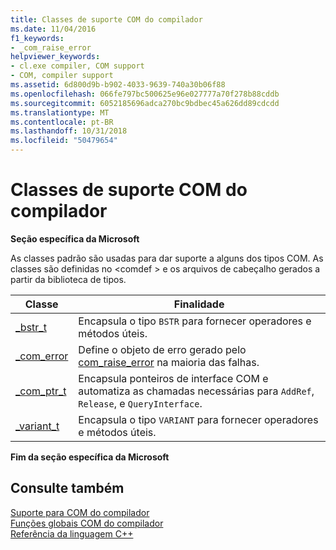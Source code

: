 ```yaml
---
title: Classes de suporte COM do compilador
ms.date: 11/04/2016
f1_keywords:
- _com_raise_error
helpviewer_keywords:
- cl.exe compiler, COM support
- COM, compiler support
ms.assetid: 6d800d9b-b902-4033-9639-740a30b06f88
ms.openlocfilehash: 066fe797bc500625e96e027777a70f278b88cddb
ms.sourcegitcommit: 6052185696adca270bc9bdbec45a626dd89cdcdd
ms.translationtype: MT
ms.contentlocale: pt-BR
ms.lasthandoff: 10/31/2018
ms.locfileid: "50479654"
---
```

# <a name="compiler-com-support-classes"></a>Classes de suporte COM do compilador

**Seção específica da Microsoft**

As classes padrão são usadas para dar suporte a alguns dos tipos COM. As classes são definidas no \<comdef > e os arquivos de cabeçalho gerados a partir da biblioteca de tipos.

|Classe|Finalidade|
|-----------|-------------|
|[_bstr_t](../cpp/bstr-t-class.md)|Encapsula o tipo `BSTR` para fornecer operadores e métodos úteis.|
|[_com_error](../cpp/com-error-class.md)|Define o objeto de erro gerado pelo [com_raise_error](../cpp/com-raise-error.md) na maioria das falhas.|
|[_com_ptr_t](../cpp/com-ptr-t-class.md)|Encapsula ponteiros de interface COM e automatiza as chamadas necessárias para `AddRef`, `Release`, e `QueryInterface`.|
|[_variant_t](../cpp/variant-t-class.md)|Encapsula o tipo `VARIANT` para fornecer operadores e métodos úteis.|

**Fim da seção específica da Microsoft**

## <a name="see-also"></a>Consulte também

[Suporte para COM do compilador](../cpp/compiler-com-support.md)<br/>
[Funções globais COM do compilador](../cpp/compiler-com-global-functions.md)<br/>
[Referência da linguagem C++](../cpp/cpp-language-reference.md)